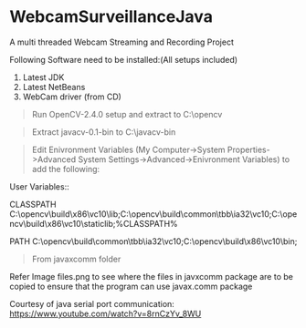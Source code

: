 # WebcamSurveillanceJava
A multi threaded Webcam Streaming and Recording Project

Following Software need to be installed:(All setups included)
1. Latest JDK 
2. Latest NetBeans
3. WebCam driver (from CD)

> Run OpenCV-2.4.0 setup and extract to C:\opencv

> Extract javacv-0.1-bin to C:\javacv-bin

> Edit Enivronment Variables (My Computer->System Properties->Advanced System Settings->Advanced->Enivronment Variables) to add the following:

User Variables::

CLASSPATH
C:\opencv\build\x86\vc10\lib;C:\opencv\build\common\tbb\ia32\vc10;C:\opencv\build\x86\vc10\staticlib;%CLASSPATH%

PATH
C:\opencv\build\common\tbb\ia32\vc10\;C:\opencv\build\x86\vc10\bin\;

> From javaxcomm folder

Refer Image files.png to see where the files in javxcomm package are to be copied to ensure that the program can use javax.comm package

Courtesy of java serial port communication: https://www.youtube.com/watch?v=8rnCzYv_8WU